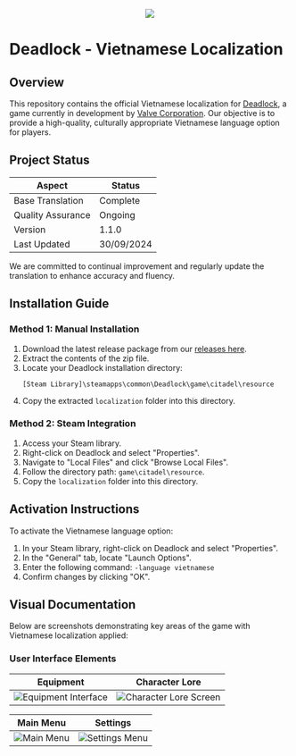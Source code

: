 <p align="center">
  <img src="https://img.shields.io/badge/Version-1.1.0-blue" />
</p>

# Deadlock - Vietnamese Localization

## Overview

This repository contains the official Vietnamese localization for [Deadlock](https://store.steampowered.com/app/1422450), a game currently in development by [Valve Corporation](https://valvesoftware.com/). Our objective is to provide a high-quality, culturally appropriate Vietnamese language option for players.

## Project Status

| Aspect | Status |
|--------|--------|
| Base Translation | Complete |
| Quality Assurance | Ongoing |
| Version | 1.1.0 |
| Last Updated | 30/09/2024 |

We are committed to continual improvement and regularly update the translation to enhance accuracy and fluency.

## Installation Guide

### Method 1: Manual Installation

1. Download the latest release package from our [releases here](https://github.com/trist022/deadlock-vietnamese/releases).
2. Extract the contents of the zip file.
3. Locate your Deadlock installation directory:
   ```
   [Steam Library]\steamapps\common\Deadlock\game\citadel\resource
   ```
4. Copy the extracted `localization` folder into this directory.

### Method 2: Steam Integration

1. Access your Steam library.
2. Right-click on Deadlock and select "Properties".
3. Navigate to "Local Files" and click "Browse Local Files".
4. Follow the directory path: `game\citadel\resource`.
5. Copy the `localization` folder into this directory.

## Activation Instructions

To activate the Vietnamese language option:

1. In your Steam library, right-click on Deadlock and select "Properties".
2. In the "General" tab, locate "Launch Options".
3. Enter the following command: `-language vietnamese`
4. Confirm changes by clicking "OK".

## Visual Documentation

Below are screenshots demonstrating key areas of the game with Vietnamese localization applied:

### User Interface Elements

| Equipment | Character Lore |
|-----------|----------------|
| ![Equipment Interface](https://github.com/user-attachments/assets/036f7d7b-c5ca-4de6-b07e-f6a38d9f7eeb) | ![Character Lore Screen](https://github.com/user-attachments/assets/42569e93-c742-45fe-b7c5-0831e385834b) |

| Main Menu | Settings |
|-----------|----------|
| ![Main Menu](https://github.com/user-attachments/assets/678d6d5d-836f-415b-8165-84d09422ad9f) | ![Settings Menu](https://github.com/user-attachments/assets/36e65737-a771-4dd6-a354-e511bae37721) |
